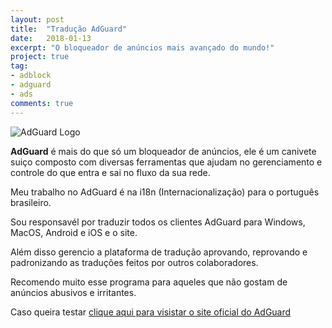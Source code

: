 ```yaml
---
layout: post
title:  "Tradução AdGuard"
date:   2018-01-13
excerpt: "O bloqueador de anúncios mais avançado do mundo!"
project: true
tag:
- adblock 
- adguard
- ads
comments: true
---
```

![AdGuard Logo](https://github.com/ialexsilva/ialexsilva.github.io/raw/master/assets/img/adguard_logo.png)    

**AdGuard** é mais do que só um bloqueador de anúncios, ele é um canivete suiço composto com diversas ferramentas que ajudam no gerenciamento e controle do que entra e sai no fluxo da sua rede.

Meu trabalho no AdGuard é na i18n (Internacionalização) para o português brasileiro. 

Sou responsavél por traduzir todos os clientes AdGuard para Windows, MacOS, Android e iOS e o site.

Além disso gerencio a plataforma de tradução aprovando, reprovando e padronizando as traduções feitos por outros colaboradores.

Recomendo muito esse programa para aqueles que não gostam de anúncios abusivos e irritantes. 

Caso queira testar [clique aqui para visistar o site oficial do AdGuard](https://adguard.com/pt_br/welcome.html)


